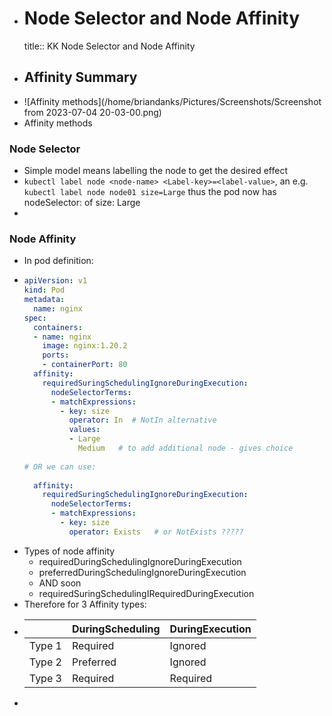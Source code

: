- # Node Selector and Node Affinity
  title:: KK Node Selector and Node Affinity
- ## Affinity Summary
- ![Affinity methods](/home/briandanks/Pictures/Screenshots/Screenshot from 2023-07-04 20-03-00.png)
- Affinity methods
### Node Selector
- Simple model means labelling the node to get the desired effect
- `kubectl label node <node-name> <Label-key>=<label-value>`, an e.g. `kubectl label node node01 size=Large` thus the pod now has nodeSelector: of size: Large
-
### Node Affinity
- In pod definition:
- ```yaml
  apiVersion: v1                                    
  kind: Pod                                         
  metadata:                                         
    name: nginx                                     
  spec:                                             
    containers:                                     
    - name: nginx                                   
      image: nginx:1.20.2                           
      ports:                                        
      - containerPort: 80                           
    affinity:                                       
      requiredSuringSchedulingIgnoreDuringExecution:          
        nodeSelectorTerms:                          
        - matchExpressions:                         
          - key: size                               
            operator: In  # NotIn alternative                 
            values:                                 
            - Large                                 
              Medium   # to add additional node - gives choice
                                                    
  # OR we can use:                                  
                                                    
    affinity:                                       
      requiredSuringSchedulingIgnoreDuringExecution:
        nodeSelectorTerms:                          
        - matchExpressions:                         
          - key: size                               
            operator: Exists   # or NotExists ?????
  
  ```
- Types of node affinity
	- requiredDuringSchedulingIgnoreDuringExecution
	- preferredDuringSchedulingIgnoreDuringExecution
	- AND soon
	- requiredSuringSchedulingIRequiredDuringExecution
- Therefore for 3 Affinity types:
- ||DuringScheduling|DuringExecution|
  |--|--|--|
  |Type 1|Required|Ignored|
  |Type 2|Preferred|Ignored|
  |Type 3|Required|Required|
-